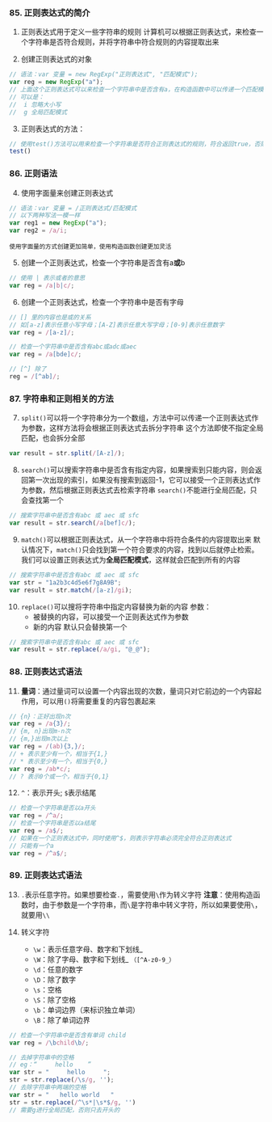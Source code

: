 ### 85. 正则表达式的简介
1. 正则表达式用于定义一些字符串的规则
    计算机可以根据正则表达式，来检查一个字符串是否符合规则，并将字符串中符合规则的内容提取出来

2. 创建正则表达式的对象
```js
// 语法：var 变量 = new RegExp("正则表达式", "匹配模式");
var reg = new RegExp("a");
// 上面这个正则表达式可以来检查一个字符串中是否含有a，在构造函数中可以传递一个匹配模式作为第二个参数
// 可以是：
//  i 忽略大小写
//  g 全局匹配模式
```

3. 正则表达式的方法：
```js
// 使用test()方法可以用来检查一个字符串是否符合正则表达式的规则，符合返回true，否则返回false
test()
```


### 86. 正则语法
4. 使用字面量来创建正则表达式
```js
// 语法：var 变量 = /正则表达式/匹配模式
// 以下两种写法一模一样
var reg1 = new RegExp("a");
var reg2 = /a/i;
```

    使用字面量的方式创建更加简单，使用构造函数创建更加灵活

5. 创建一个正则表达式，检查一个字符串是否含有a**或**b
```js
// 使用 | 表示或者的意思
var reg = /a|b|c/;
```

6. 创建一个正则表达式，检查一个字符串中是否有字母
```js
// [] 里的内容也是或的关系
// 如[a-z]表示任意小写字母；[A-Z]表示任意大写字母；[0-9]表示任意数字
var reg = /[a-z]/;

// 检查一个字符串中是否含有abc或adc或aec
var reg = /a[bde]c/;

// [^] 除了
reg = /[^ab]/;
```


### 87. 字符串和正则相关的方法
7. `split()`可以将一个字符串分为一个数组，方法中可以传递一个正则表达式作为参数，这样方法将会根据正则表达式去拆分字符串
    这个方法即使不指定全局匹配，也会拆分全部
```js
var result = str.split(/[A-z]/);
```

8. `search()`可以搜索字符串中是否含有指定内容，如果搜索到只能内容，则会返回第一次出现的索引，如果没有搜索到返回-1，它可以接受一个正则表达式作为参数，然后根据正则表达式去检索字符串
    `search()`不能进行全局匹配，只会查找第一个
```js
// 搜索字符串中是否含有abc 或 aec 或 sfc
var result = str.search(/a[bef]c/);
```

9. `match()`可以根据正则表达式，从一个字符串中将符合条件的内容提取出来
    默认情况下，`match()`只会找到第一个符合要求的内容，找到以后就停止检索。我们可以设置正则表达式为**全局匹配模式**，这样就会匹配到所有的内容
```js
// 搜索字符串中是否含有abc 或 aec 或 sfc
var str = "1a2b3c4d5e6f7g8A9B";
var result = str.match(/[a-z]/gi);
```

10. `replace()`可以搜将字符串中指定内容替换为新的内容
    参数：
    - 被替换的内容，可以接受一个正则表达式作为参数
    - 新的内容
    默认只会替换第一个
```js
// 搜索字符串中是否含有abc 或 aec 或 sfc
var result = str.replace(/a/gi, "@_@");
```


### 88. 正则表达式语法
11. **量词**：通过量词可以设置一个内容出现的次数，量词只对它前边的一个内容起作用，可以用`()`将需要重复的内容包裹起来
```js
// {n}：正好出现n次
var reg = /a{3}/;
// {m, n}出现m-n次
// {m,}出现m次以上
var reg = /(ab){3,}/;
// + 表示至少有一个，相当于{1,}
// * 表示至少有一个，相当于{0,}
var reg = /ab*c/;
// ? 表示0个或一个，相当于{0,1}
```

12. `^`：表示开头; `$`表示结尾
```js
// 检查一个字符串是否以a开头
var reg = /^a/;
// 检查一个字符串是否以a结尾
var reg = /a$/;
// 如果在一个正则表达式中，同时使用^$，则表示字符串必须完全符合正则表达式
// 只能有一个a
var reg = /^a$/;
```


### 89. 正则表达式语法
13. `.`表示任意字符。如果想要检查`.`，需要使用`\`作为转义字符
    **注意**：使用构造函数时，由于参数是一个字符串，而`\`是字符串中转义字符，所以如果要使用`\`，就要用`\\`

14. 转义字符
    - `\w`：表示任意字母、数字和下划线_
    - `\W`：除了字母、数字和下划线_ `（[^A-z0-9_）`
    - `\d`：任意的数字
    - `\D`：除了数字
    - `\s`：空格
    - `\S`：除了空格
    - `\b`：单词边界（来标识独立单词）
    - `\B`：除了单词边界
```js
// 检查一个字符串中是否含有单词 child
var reg = /\bchild\b/;
```

```js
// 去掉字符串中的空格
// eg：“     hello    ”
var str = "     hello     ";
str = str.replace(/\s/g, '');
// 去除字符串中两端的空格
var str = "   hello world   "
str = str.replace(/^\s*|\s*$/g, '')
// 需要g进行全局匹配，否则只去开头的
```